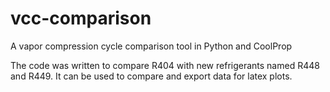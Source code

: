 # vcc-comparison
A vapor compression cycle comparison tool in Python and CoolProp

The code was written to compare R404 with new refrigerants named R448 and R449. It can be used to compare and export data for latex plots.
